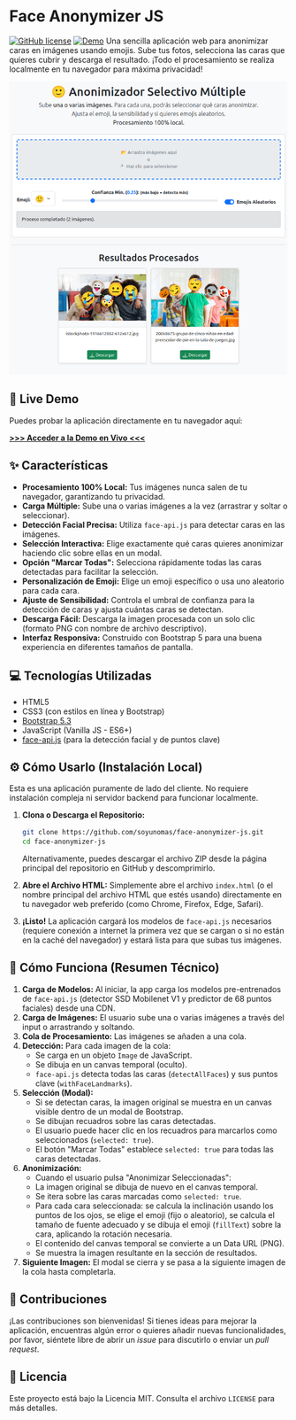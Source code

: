 # Face Anonymizer JS
[![GitHub license](https://img.shields.io/badge/license-MIT-blue.svg)](https://github.com/soyunomas/face-anonymizer-js/blob/main/LICENSE)
[![Demo](https://img.shields.io/badge/Demo-Live-brightgreen)](https://soyunomas.github.io/face-anonymizer-js/index.html)
Una sencilla aplicación web para anonimizar caras en imágenes usando emojis. Sube tus fotos, selecciona las caras que quieres cubrir y descarga el resultado. ¡Todo el procesamiento se realiza localmente en tu navegador para máxima privacidad!

![Captura de pantalla de Face Anonymizer JS](screenshot.png)

## 🚀 Live Demo

Puedes probar la aplicación directamente en tu navegador aquí:

[**>>> Acceder a la Demo en Vivo <<<**](https://soyunomas.github.io/face-anonymizer-js/index.html)

<!-- ====================================================== -->

## ✨ Características

*   **Procesamiento 100% Local:** Tus imágenes nunca salen de tu navegador, garantizando tu privacidad.
*   **Carga Múltiple:** Sube una o varias imágenes a la vez (arrastrar y soltar o seleccionar).
*   **Detección Facial Precisa:** Utiliza `face-api.js` para detectar caras en las imágenes.
*   **Selección Interactiva:** Elige exactamente qué caras quieres anonimizar haciendo clic sobre ellas en un modal.
*   **Opción "Marcar Todas":** Selecciona rápidamente todas las caras detectadas para facilitar la selección.
*   **Personalización de Emoji:** Elige un emoji específico o usa uno aleatorio para cada cara.
*   **Ajuste de Sensibilidad:** Controla el umbral de confianza para la detección de caras y ajusta cuántas caras se detectan.
*   **Descarga Fácil:** Descarga la imagen procesada con un solo clic (formato PNG con nombre de archivo descriptivo).
*   **Interfaz Responsiva:** Construido con Bootstrap 5 para una buena experiencia en diferentes tamaños de pantalla.

## 💻 Tecnologías Utilizadas

*   HTML5
*   CSS3 (con estilos en línea y Bootstrap)
*   [Bootstrap 5.3](https://getbootstrap.com/)
*   JavaScript (Vanilla JS - ES6+)
*   [face-api.js](https://github.com/justadudewhohacks/face-api.js/) (para la detección facial y de puntos clave)

## ⚙️ Cómo Usarlo (Instalación Local)

Esta es una aplicación puramente de lado del cliente. No requiere instalación compleja ni servidor backend para funcionar localmente.

1.  **Clona o Descarga el Repositorio:**
    ```bash
    git clone https://github.com/soyunomas/face-anonymizer-js.git
    cd face-anonymizer-js
    ```
    Alternativamente, puedes descargar el archivo ZIP desde la página principal del repositorio en GitHub y descomprimirlo.

2.  **Abre el Archivo HTML:**
    Simplemente abre el archivo `index.html` (o el nombre principal del archivo HTML que estés usando) directamente en tu navegador web preferido (como Chrome, Firefox, Edge, Safari).

3.  **¡Listo!** La aplicación cargará los modelos de `face-api.js` necesarios (requiere conexión a internet la primera vez que se cargan o si no están en la caché del navegador) y estará lista para que subas tus imágenes.

## 🤔 Cómo Funciona (Resumen Técnico)

1.  **Carga de Modelos:** Al iniciar, la app carga los modelos pre-entrenados de `face-api.js` (detector SSD Mobilenet V1 y predictor de 68 puntos faciales) desde una CDN.
2.  **Carga de Imágenes:** El usuario sube una o varias imágenes a través del input o arrastrando y soltando.
3.  **Cola de Procesamiento:** Las imágenes se añaden a una cola.
4.  **Detección:** Para cada imagen de la cola:
    *   Se carga en un objeto `Image` de JavaScript.
    *   Se dibuja en un canvas temporal (oculto).
    *   `face-api.js` detecta todas las caras (`detectAllFaces`) y sus puntos clave (`withFaceLandmarks`).
5.  **Selección (Modal):**
    *   Si se detectan caras, la imagen original se muestra en un canvas visible dentro de un modal de Bootstrap.
    *   Se dibujan recuadros sobre las caras detectadas.
    *   El usuario puede hacer clic en los recuadros para marcarlos como seleccionados (`selected: true`).
    *   El botón "Marcar Todas" establece `selected: true` para todas las caras detectadas.
6.  **Anonimización:**
    *   Cuando el usuario pulsa "Anonimizar Seleccionadas":
    *   La imagen original se dibuja de nuevo en el canvas temporal.
    *   Se itera sobre las caras marcadas como `selected: true`.
    *   Para cada cara seleccionada: se calcula la inclinación usando los puntos de los ojos, se elige el emoji (fijo o aleatorio), se calcula el tamaño de fuente adecuado y se dibuja el emoji (`fillText`) sobre la cara, aplicando la rotación necesaria.
    *   El contenido del canvas temporal se convierte a un Data URL (PNG).
    *   Se muestra la imagen resultante en la sección de resultados.
7.  **Siguiente Imagen:** El modal se cierra y se pasa a la siguiente imagen de la cola hasta completarla.

## 🤝 Contribuciones

¡Las contribuciones son bienvenidas! Si tienes ideas para mejorar la aplicación, encuentras algún error o quieres añadir nuevas funcionalidades, por favor, siéntete libre de abrir un *issue* para discutirlo o enviar un *pull request*.

## 📄 Licencia

Este proyecto está bajo la Licencia MIT. Consulta el archivo `LICENSE` para más detalles.

<!-- ====================================================== -->
<!-- === ¡IMPORTANTE! Añade un archivo LICENSE === -->
<!-- ====================================================== -->
<!-- 
  *   Crea un archivo llamado "LICENSE" (sin extensión) en la raíz de tu repositorio.
  *   Pega el texto de la Licencia MIT en ese archivo. Puedes encontrarlo fácilmente buscando "MIT License text" en internet.
-->
